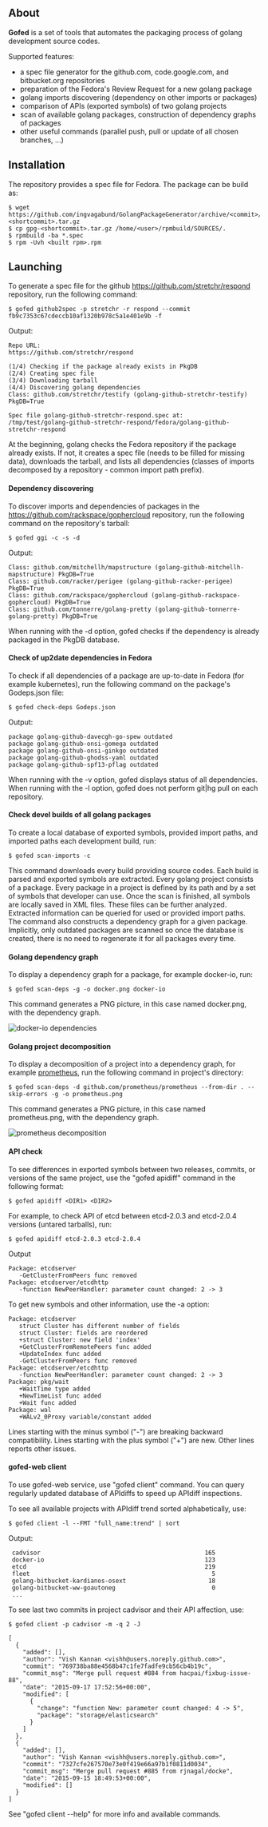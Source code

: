 ## About

**Gofed** is a set of tools that automates the packaging process of golang development source codes.

Supported features:
* a spec file generator for the github.com, code.google.com, and bitbucket.org repositories
* preparation of the Fedora's Review Request for a new golang package
* golang imports discovering (dependency on other imports or packages)
* comparison of APIs (exported symbols) of two golang projects
* scan of available golang packages, construction of dependency graphs of packages
* other useful commands (parallel push, pull or update of all chosen branches, ...)

## Installation
The repository provides a spec file for Fedora. The package can be build as:

   ```vim
   $ wget https://github.com/ingvagabund/GolangPackageGenerator/archive/<commit>/gpg-<shortcommit>.tar.gz
   $ cp gpg-<shortcommit>.tar.gz /home/<user>/rpmbuild/SOURCES/.
   $ rpmbuild -ba *.spec
   $ rpm -Uvh <built rpm>.rpm
   ```

## Launching
To generate a spec file for the github https://github.com/stretchr/respond repository, run the following command:

   ```vim
   $ gofed github2spec -p stretchr -r respond --commit fb9c7353c67cdeccb10af1320b978c5a1e401e9b -f
   ```

Output:
   ```vim
   Repo URL:
   https://github.com/stretchr/respond

   (1/4) Checking if the package already exists in PkgDB
   (2/4) Creating spec file
   (3/4) Downloading tarball
   (4/4) Discovering golang dependencies
   Class: github.com/stretchr/testify (golang-github-stretchr-testify) PkgDB=True

   Spec file golang-github-stretchr-respond.spec at:
   /tmp/test/golang-github-stretchr-respond/fedora/golang-github-stretchr-respond
   ```
   
At the beginning, golang checks the Fedora repository if the package already exists. If not, it creates a spec file (needs to be filled for missing data), downloads the tarball, and lists all dependencies (classes of imports decomposed by a repository - common import path prefix).

#### Dependency discovering
To discover imports and dependencies of packages in the https://github.com/rackspace/gophercloud repository, run the following command on the repository's tarball:

   ```vim
   $ gofed ggi -c -s -d
   ```

Output:

   ```vim
   Class: github.com/mitchellh/mapstructure (golang-github-mitchellh-mapstructure) PkgDB=True
   Class: github.com/racker/perigee (golang-github-racker-perigee) PkgDB=True
   Class: github.com/rackspace/gophercloud (golang-github-rackspace-gophercloud) PkgDB=True
   Class: github.com/tonnerre/golang-pretty (golang-github-tonnerre-golang-pretty) PkgDB=True
   ```

When running with the -d option, gofed checks if the dependency is already packaged in the PkgDB database.

#### Check of up2date dependencies in Fedora
To check if all dependencies of a package are up-to-date in Fedora (for example kubernetes), run the following command on the package's Godeps.json file:

   ```vim
   $ gofed check-deps Godeps.json
   ```

Output:

   ```vim
   package golang-github-davecgh-go-spew outdated
   package golang-github-onsi-gomega outdated
   package golang-github-onsi-ginkgo outdated
   package golang-github-ghodss-yaml outdated
   package golang-github-spf13-pflag outdated
   ```

When running with the -v option, gofed displays status of all dependencies.
When running with the -l option, gofed does not perform git|hg pull on each repository.

#### Check devel builds of all golang packages

To create a local database of exported symbols, provided import paths, and imported paths each development build, run:

   ```vim
   $ gofed scan-imports -c
   ```
   
   This command downloads every build providing source codes. Each build is parsed and exported symbols are extracted. Every golang project consists of a package. Every package in a project is defined by its path and by a set of symbols that developer can use. Once the scan is finished, all symbols are locally saved in XML files. These files can be further analyzed.
   Extracted information can be queried for used or provided import paths. The command also constructs a dependency graph for a given package.
   Implicitly, only outdated packages are scanned so once the database is created, there is no need to regenerate it for all packages every time.
   
#### Golang dependency graph

To display a dependency graph for a package, for example docker-io, run:

   ```vim
   $ gofed scan-deps -g -o docker.png docker-io
   ```

This command generates a PNG picture, in this case named docker.png, with the dependency graph.

![docker-io dependencies](https://raw.githubusercontent.com/ingvagabund/GolangPackageGenerator/master/docker.png)

#### Golang project decomposition

To display a decomposition of a project into a dependency graph, for example [prometheus](https://github.com/prometheus/prometheus), run the following command in project's directory:

   ```vim
   $ gofed scan-deps -d github.com/prometheus/prometheus --from-dir . --skip-errors -g -o prometheus.png
   ```

This command generates a PNG picture, in this case named prometheus.png, with the dependency graph.

![prometheus decomposition](https://raw.githubusercontent.com/ingvagabund/GolangPackageGenerator/master/prometheus.png)


#### API check

To see differences in exported symbols between two releases, commits, or versions of the same project, use the "gofed apidiff" command in the following format:

   ```vim
   $ gofed apidiff <DIR1> <DIR2>
   ```

For example, to check API of etcd between etcd-2.0.3 and etcd-2.0.4 versions (untared tarballs), run:

   ```vim
   $ gofed apidiff etcd-2.0.3 etcd-2.0.4
   ```
   
   Output
   
   ```vim
   Package: etcdserver
      -GetClusterFromPeers func removed
   Package: etcdserver/etcdhttp
      -function NewPeerHandler: parameter count changed: 2 -> 3
   ```
   
   To get new symbols and other information, use the -a option:
   
   ```vim
   Package: etcdserver
      struct Cluster has different number of fields
      struct Cluster: fields are reordered
      +struct Cluster: new field 'index'
      +GetClusterFromRemotePeers func added
      +UpdateIndex func added
      -GetClusterFromPeers func removed
   Package: etcdserver/etcdhttp
      -function NewPeerHandler: parameter count changed: 2 -> 3
   Package: pkg/wait
      +WaitTime type added
      +NewTimeList func added
      +Wait func added
   Package: wal
      +WALv2_0Proxy variable/constant added
   ```
   
   Lines starting with the minus symbol ("-") are breaking backward compatibility. Lines starting with the plus symbol ("+") are new. Other lines reports other issues.

#### gofed-web client

To use gofed-web service, use "gofed client" command. You can query regularly
updated database of APIdiffs to speed up APIdiff inspections.


To see all available projects with APIdiff trend sorted alphabetically, use:

   ```vim
   $ gofed client -l --FMT "full_name:trend" | sort
   ```

   Output:

   ```vim
    cadvisor                                              165
    docker-io                                             123
    etcd                                                  219
    fleet                                                   5
    golang-bitbucket-kardianos-osext                       18
    golang-bitbucket-ww-goautoneg                           0
    ...
   ```

To see last two commits in project cadvisor and their API affection, use:

   ```vim
   $ gofed client -p cadvisor -m -q 2 -J 
   ```

   ```vim
   [
     {
       "added": [],
       "author": "Vish Kannan <vishh@users.noreply.github.com>",
       "commit": "769738ba88e4568b47c1fe7fadfe9cb56cb4b19c",
       "commit_msg": "Merge pull request #884 from hacpai/fixbug-issue-88",
       "date": "2015-09-17 17:52:56+00:00",
       "modified": [
         {
           "change": "function New: parameter count changed: 4 -> 5",
           "package": "storage/elasticsearch"
         }
       ]
     },
     {
       "added": [],
       "author": "Vish Kannan <vishh@users.noreply.github.com>",
       "commit": "7327cfe267570e73e0f419e66a97b1f0811d0034",
       "commit_msg": "Merge pull request #885 from rjnagal/docke",
       "date": "2015-09-15 18:49:53+00:00",
       "modified": []
     }
   ]
   ```
See "gofed client --help" for more info and available commands.

